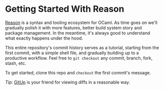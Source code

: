 # Getting Started With Reason

[Reason](http://facebook.github.io/reason) is a syntax and tooling ecosystem for OCaml. As time goes on we'll gradually polish it with more features, better build system story and package management. In the meantime, it's always good to understand what exactly happens under the hood.

This entire repository's commit history serves as a tutorial, starting from the first commit, with a simple shell file, and gradually building up to a productive workflow. Feel free to `git checkout` any commit, branch, fork, stash, etc.

To get started, clone this repo and `checkout` the first commit's message.

*Tip*: [GitUp](http://gitup.co) is your friend for viewing diffs in a reasonable way.
